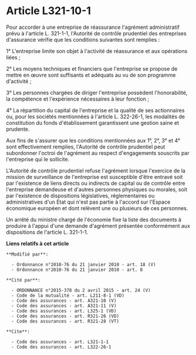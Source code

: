 # Article L321-10-1

Pour accorder à une entreprise de réassurance l'agrément administratif prévu à l'article L. 321-1-1, l'Autorité de contrôle
prudentiel des entreprises d'assurance vérifie que les conditions suivantes sont remplies : 

1° L'entreprise limite son objet à l'activité de réassurance et aux opérations liées ; 

2° Les moyens techniques et financiers que l'entreprise se propose de mettre en œuvre sont suffisants et adéquats au vu de
son programme d'activité ; 

3° Les personnes chargées de diriger l'entreprise possèdent l'honorabilité, la compétence et l'expérience nécessaires à leur
fonction ; 

4° La répartition du capital de l'entreprise et la qualité de ses actionnaires ou, pour les sociétés mentionnées à l'article
L. 322-26-1, les modalités de constitution du fonds d'établissement garantissent une gestion saine et prudente. 

Aux fins de s'assurer que les conditions mentionnées aux 1°, 2°, 3° et 4° sont effectivement remplies, l'Autorité de contrôle
prudentiel peut subordonner l'octroi de l'agrément au respect d'engagements souscrits par l'entreprise qui le sollicite.

L'Autorité de contrôle prudentiel refuse l'agrément lorsque l'exercice de la mission de surveillance de l'entreprise est
susceptible d'être entravé soit par l'existence de liens directs ou indirects de capital ou de contrôle entre l'entreprise
demandeuse et d'autres personnes physiques ou morales, soit par l'existence de dispositions législatives, réglementaires ou
administratives d'un Etat qui n'est pas partie à l'accord sur l'Espace économique européen et dont relèvent une ou plusieurs
de ces personnes. 

Un arrêté du ministre chargé de l'économie fixe la liste des documents à produire à l'appui d'une demande d'agrément
présentée conformément aux dispositions de l'article L. 321-1-1.

**Liens relatifs à cet article**

	**Modifié par**:

	  - Ordonnance n°2010-76 du 21 janvier 2010 - art. 18 (V)
	  - Ordonnance n°2010-76 du 21 janvier 2010 - art. 8

	**Cité par**:

	  - ORDONNANCE n°2015-378 du 2 avril 2015 - art. 24 (V)
	  - Code de la mutualité - art. L211-8-1 (VD)
	  - Code des assurances - art. A321-10 (V)
	  - Code des assurances - art. A321-11 (V)
	  - Code des assurances - art. L325-1 (VD)
	  - Code des assurances - art. R321-26 (VD)
	  - Code des assurances - art. R321-28 (VT)

	**Cite**:

	  - Code des assurances - art. L321-1-1
	  - Code des assurances - art. L322-26-1
